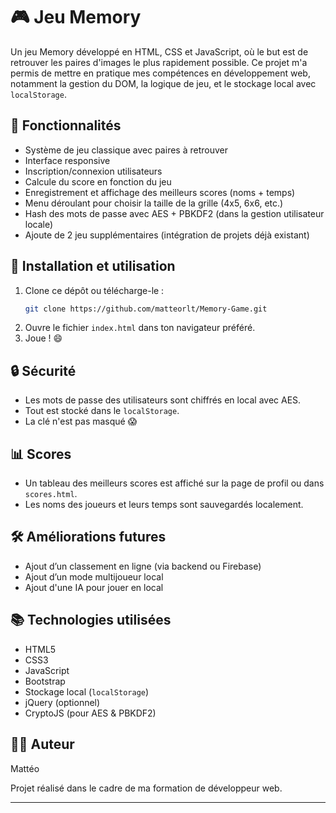 
# 🎮 Jeu Memory

Un jeu Memory développé en HTML, CSS et JavaScript, où le but est de retrouver les paires d'images le plus rapidement possible. Ce projet m'a permis de mettre en pratique mes compétences en développement web, notamment la gestion du DOM, la logique de jeu, et le stockage local avec `localStorage`.

## 🧠 Fonctionnalités

- Système de jeu classique avec paires à retrouver
- Interface responsive
- Inscription/connexion utilisateurs
- Calcule du score en fonction du jeu
- Enregistrement et affichage des meilleurs scores (noms + temps)
- Menu déroulant pour choisir la taille de la grille (4x5, 6x6, etc.)
- Hash des mots de passe avec AES + PBKDF2 (dans la gestion utilisateur locale)
- Ajoute de 2 jeu supplémentaires (intégration de projets déjà existant)

## 🚀 Installation et utilisation

1. Clone ce dépôt ou télécharge-le :
   ```bash
   git clone https://github.com/matteorlt/Memory-Game.git
   ```
2. Ouvre le fichier `index.html` dans ton navigateur préféré.
3. Joue ! 😄

## 🔒 Sécurité

- Les mots de passe des utilisateurs sont chiffrés en local avec AES.
- Tout est stocké dans le `localStorage`.
- La clé n'est pas masqué 😱​

## 📊 Scores

- Un tableau des meilleurs scores est affiché sur la page de profil ou dans `scores.html`.
- Les noms des joueurs et leurs temps sont sauvegardés localement.

## 🛠️ Améliorations futures

- Ajout d’un classement en ligne (via backend ou Firebase)
- Ajout d’un mode multijoueur local
- Ajout d'une IA pour jouer en local

## 📚 Technologies utilisées

- HTML5
- CSS3
- JavaScript
- Bootstrap
- Stockage local (`localStorage`)
- jQuery (optionnel)
- CryptoJS (pour AES & PBKDF2)

## 🙋‍♂️ Auteur

Mattéo

Projet réalisé dans le cadre de ma formation de développeur web.

---
